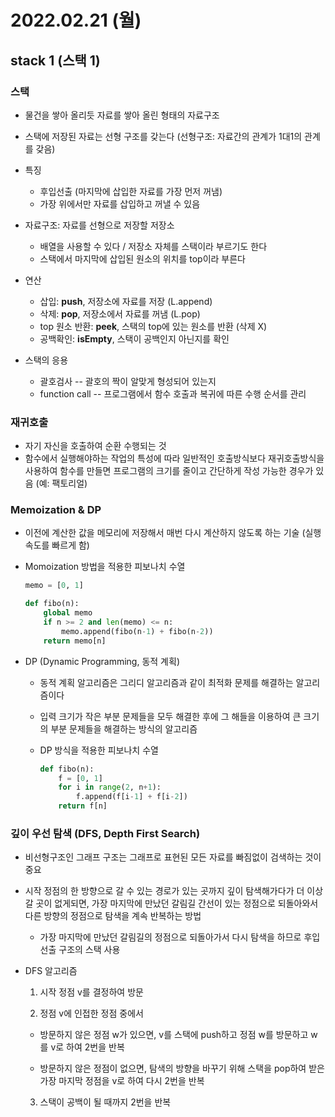 # 2022.02.21 (월)

## stack 1 (스택 1)




### 스택

- 물건을 쌓아 올리듯 자료를 쌓아 올린 형태의 자료구조
- 스택에 저장된 자료는 선형 구조를 갖는다 (선형구조: 자료간의 관계가 1대1의 관계를 갖음)
- 특징
  - 후입선출 (마지막에 삽입한 자료를 가장 먼저 꺼냄)
  - 가장 위에서만 자료를 삽입하고 꺼낼 수 있음

- 자료구조: 자료를 선형으로 저장할 저장소
  - 배열을 사용할 수 있다 / 저장소 자체를 스택이라 부르기도 한다
  - 스택에서 마지막에 삽입된 원소의 위치를 top이라 부른다

- 연산
  - 삽입: **push**, 저장소에 자료를 저장 (L.append)
  - 삭제: **pop**, 저장소에서 자료를 꺼냄 (L.pop)
  - top 원소 반환: **peek**, 스택의 top에 있는 원소를 반환 (삭제 X)
  - 공백확인: **isEmpty**, 스택이 공백인지 아닌지를 확인

- 스택의 응용
  - 괄호검사 -- 괄호의 짝이 알맞게 형성되어 있는지
  - function call -- 프로그램에서 함수 호출과 복귀에 따른 수행 순서를 관리





### 재귀호출

- 자기 자신을 호출하여 순환 수행되는 것
- 함수에서 실행해야하는 작업의 특성에 따라 일반적인 호출방식보다 재귀호출방식을 사용하여 함수를 만들면 프로그램의 크기를 줄이고 간단하게 작성 가능한 경우가 있음 (예: 팩토리얼)



### Memoization & DP

- 이전에 계산한 값을 메모리에 저장해서 매번 다시 계산하지 않도록 하는 기술 (실행속도를 빠르게 함)

- Momoization 방법을 적용한 피보나치 수열

  ```python
  memo = [0, 1]
  
  def fibo(n):
      global memo
      if n >= 2 and len(memo) <= n:
          memo.append(fibo(n-1) + fibo(n-2))
      return memo[n]
  ```

- DP (Dynamic Programming, 동적 계획)

  - 동적 계획 알고리즘은 그리디 알고리즘과 같이 최적화 문제를 해결하는 알고리즘이다

  - 입력 크기가 작은 부분 문제들을 모두 해결한 후에 그 해들을 이용하여 큰 크기의 부분 문제들을 해결하는 방식의 알고리즘

  - DP 방식을 적용한 피보나치 수열

    ```python
    def fibo(n):
        f = [0, 1]
        for i in range(2, n+1):
            f.append(f[i-1] + f[i-2])
        return f[n]
    ```



### 깊이 우선 탐색 (DFS, Depth First Search)

- 비선형구조인 그래프 구조는 그래프로 표현된 모든 자료를 빠짐없이 검색하는 것이 중요

- 시작 정점의 한 방향으로 갈 수 있는 경로가 있는 곳까지 깊이 탐색해가다가 더 이상 갈 곳이 없게되면, 가장 마지막에 만났던 갈림길 간선이 있는 정점으로 되돌아와서 다른 방향의 정점으로 탐색을 계속 반복하는 방법

  - 가장 마지막에 만났던 갈림길의 정점으로 되돌아가서 다시 탐색을 하므로 후입선출 구조의 스택 사용

- DFS 알고리즘

  1. 시작 정점 v를 결정하여 방문

  2.  정점 v에 인접한 정점 중에서

     - 방문하지 않은 정점 w가 있으면, v를 스택에 push하고 정점 w를 방문하고 w를 v로 하여 2번을 반복

     - 방문하지 않은 정점이 없으면, 탐색의 방향을 바꾸기 위해 스택을 pop하여 받은 가장 마지막 정점을 v로 하여 다시 2번을 반복

  3. 스택이 공백이 될 때까지 2번을 반복
